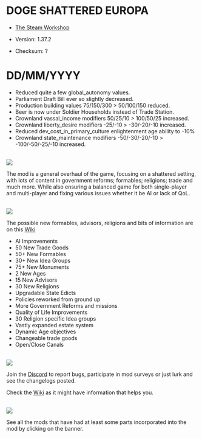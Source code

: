 # DOGE SHATTERED EUROPA
- [The Steam Workshop](https://steamcommunity.com/sharedfiles/filedetails/?id=2152606065)

- Version: 1.37.2
- Checksum: ?

<h1>DD/MM/YYYY</h1>

- Reduced quite a few global_autonomy values.
- Parliament Draft Bill ever so slightly decreased.
- Production building values 75/150/300 > 50/100/150 reduced.
- Beer is now under Soldier Households instead of Trade Station.
- Crownland vassal_income modifiers 50/25/10 > 100/50/25 increased.
- Crownland liberty_desire modifiers -25/-10 > -30/-20/-10 increased.
- Reduced dev_cost_in_primary_culture enlightenment age ability to -10%
- Crownland state_maintenance modifiers -50/-30/-20/-10 > -100/-50/-25/-10 increased.

 <!-- Todo -->
 <!-- Manpower global/recovery 10%>15% (a little bit more manpower as a treat) -->
 <!-- 9+ goods_produced_modifier monuments made to require respective goods, so no latent good shenanigans (dalaskogen, schwaz, golconda, poyang) -->
 <!-- Get rid of the recruit faithful from clergy, as of right now the clergy provides tax benefits and manpower, while the other two manpower=nobles, production=burghers only. weirdman -->
<br/>
<img src=https://i.imgur.com/F14PpEA.png/>

The mod is a general overhaul of the game, focusing on a shattered setting, with lots of content in government reforms; formables; religions; trade and much more. While also ensuring a balanced game for both single-player and multi-player and fixing various issues whether it be AI or lack of QoL.

<br/>
<img src=https://i.imgur.com/jIkgNsx.png/>

The possible new formables, advisors, religions and bits of information are on this [Wiki](https://eu4.paradoxwikis.com/Doge_Shattered_Europa)

- AI Improvements
- 50 New Trade Goods
- 50+ New Formables
- 30+ New Idea Groups
- 75+ New Monuments
- 2 New Ages
- 15 New Advisors
- 30 New Religions
- Upgradable State Edicts
- Policies reworked from ground up
- More Government Reforms and missions
- Quality of Life Improvements
- 30 Religion specific Idea groups
- Vastly expanded estate system
- Dynamic Age objectives
- Changeable trade goods
- Open/Close Canals

<br/>

<img src=https://i.imgur.com/rdtTMF7.png/>


Join the [Discord](https://discord.gg/DwNbtWY) to report bugs, participate in mod surveys or just lurk and see the changelogs posted.

Check the [Wiki](https://eu4.paradoxwikis.com/Doge_Shattered_Europa) as it might have information that helps you.

<br/>
<a href="https://steamcommunity.com/workshop/filedetails/discussion/2152606065/3115898713372561841/">
    <img src=https://i.imgur.com/801eNhE.png/>
</a>

See all the mods that have had at least some parts incorporated into the mod by clicking on the banner.


<br/><br/>
